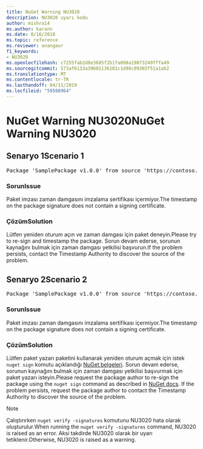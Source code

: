 ```yaml
---
title: NuGet Warning NU3020
description: NU3020 uyarı kodu
author: mishra14
ms.author: karann
ms.date: 8/16/2018
ms.topic: reference
ms.reviewer: anangaur
f1_keywords:
- NU3020
ms.openlocfilehash: c7255fab2d8e3685f2b1fa098a19073249fffa49
ms.sourcegitcommit: 573af6133a39601136181c1d98c09303f51a1ab2
ms.translationtype: MT
ms.contentlocale: tr-TR
ms.lasthandoff: 04/11/2019
ms.locfileid: "59508964"
---
```

# <a name="nuget-warning-nu3020"></a><span data-ttu-id="3c811-103">NuGet Warning NU3020</span><span class="sxs-lookup"><span data-stu-id="3c811-103">NuGet Warning NU3020</span></span>

## <a name="scenario-1"></a><span data-ttu-id="3c811-104">Senaryo 1</span><span class="sxs-lookup"><span data-stu-id="3c811-104">Scenario 1</span></span>

<pre>Package 'SamplePackage v1.0.0' from source 'https://contoso.com/index.json': The timestamp does not have a signing certificate.</pre>

### <a name="issue"></a><span data-ttu-id="3c811-105">Sorun</span><span class="sxs-lookup"><span data-stu-id="3c811-105">Issue</span></span>

<span data-ttu-id="3c811-106">Paket imzası zaman damgasını imzalama sertifikası içermiyor.</span><span class="sxs-lookup"><span data-stu-id="3c811-106">The timestamp on the package signature does not contain a signing certificate.</span></span>


### <a name="solution"></a><span data-ttu-id="3c811-107">Çözüm</span><span class="sxs-lookup"><span data-stu-id="3c811-107">Solution</span></span>

<span data-ttu-id="3c811-108">Lütfen yeniden oturum açın ve zaman damgası için paket deneyin.</span><span class="sxs-lookup"><span data-stu-id="3c811-108">Please try to re-sign and timestamp the package.</span></span> <span data-ttu-id="3c811-109">Sorun devam ederse, sorunun kaynağını bulmak için zaman damgası yetkilisi başvurun.</span><span class="sxs-lookup"><span data-stu-id="3c811-109">If the problem persists, contact the Timestamp Authority to discover the source of the problem.</span></span>



## <a name="scenario-2"></a><span data-ttu-id="3c811-110">Senaryo 2</span><span class="sxs-lookup"><span data-stu-id="3c811-110">Scenario 2</span></span>

<pre>Package 'SamplePackage v1.0.0' from source 'https://contoso.com/index.json': The primary signature's timestamp does not have a signing certificate.</pre>

### <a name="issue"></a><span data-ttu-id="3c811-111">Sorun</span><span class="sxs-lookup"><span data-stu-id="3c811-111">Issue</span></span>

<span data-ttu-id="3c811-112">Paket imzası zaman damgasını imzalama sertifikası içermiyor.</span><span class="sxs-lookup"><span data-stu-id="3c811-112">The timestamp on the package signature does not contain a signing certificate.</span></span>


### <a name="solution"></a><span data-ttu-id="3c811-113">Çözüm</span><span class="sxs-lookup"><span data-stu-id="3c811-113">Solution</span></span>

<span data-ttu-id="3c811-114">Lütfen paket yazarı paketini kullanarak yeniden oturum açmak için istek `nuget sign` komutu açıklandığı [NuGet belgeleri](https://docs.microsoft.com/en-us/nuget/create-packages/sign-a-package). Sorun devam ederse, sorunun kaynağını bulmak için zaman damgası yetkilisi başvurmak için paket yazarı isteyin.</span><span class="sxs-lookup"><span data-stu-id="3c811-114">Please request the package author to re-sign the package using the `nuget sign` command as described in [NuGet docs](https://docs.microsoft.com/en-us/nuget/create-packages/sign-a-package). If the problem persists, request the package author to contact the Timestamp Authority to discover the source of the problem.</span></span>


> [!Note]
> <span data-ttu-id="3c811-115">Çalıştırırken `nuget verify -signatures` komutunu NU3020 hata olarak oluşturulur.</span><span class="sxs-lookup"><span data-stu-id="3c811-115">When running the `nuget verify -signatures` command, NU3020 is raised as an error.</span></span> <span data-ttu-id="3c811-116">Aksi takdirde NU3020 olarak bir uyarı tetiklenir.</span><span class="sxs-lookup"><span data-stu-id="3c811-116">Otherwise, NU3020 is raised as a warning.</span></span>